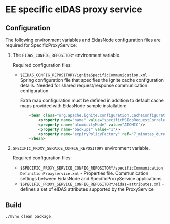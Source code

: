 # EE specific eIDAS proxy service

## Configuration

The following environment variables and EidasNode configuration files are required for SpecificProxyService:
  
1. The `EIDAS_CONFIG_REPOSITORY` environment variable. 

    Required configuration files:
    * `$EIDAS_CONFIG_REPOSITORY/igniteSpecificCommunication.xml` - Spring configuration file that specifies the Ignite cache configuration details. Needed for shared request/response communication configuration.
    
        Extra map configuration must be defined in addition to default cache maps provided with EidasNode sample installation:
        ````xml
            <bean class="org.apache.ignite.configuration.CacheConfiguration">
                <property name="name" value="specificMSIdpRequestCorrelationMap"/>
                <property name="atomicityMode" value="ATOMIC"/>
                <property name="backups" value="1"/>
                <property name="expiryPolicyFactory" ref="7_minutes_duration"/>
            </bean>
        ````

2. `SPECIFIC_PROXY_SERVICE_CONFIG_REPOSITORY` environment variable.

    Required configuration files:
     
    * `$SPECIFIC_PROXY_SERVICE_CONFIG_REPOSITORY/specificCommunicationDefinitionProxyservice.xml` - Properties file. Communication settings between EidasNode and SpecificProxyService applications.
    * `$SPECIFIC_PROXY_SERVICE_CONFIG_REPOSITORY/eidas-attributes.xml` - defines a set of eIDAS attributes supported by the ProxyService

## Build

````
./mvnw clean package
````